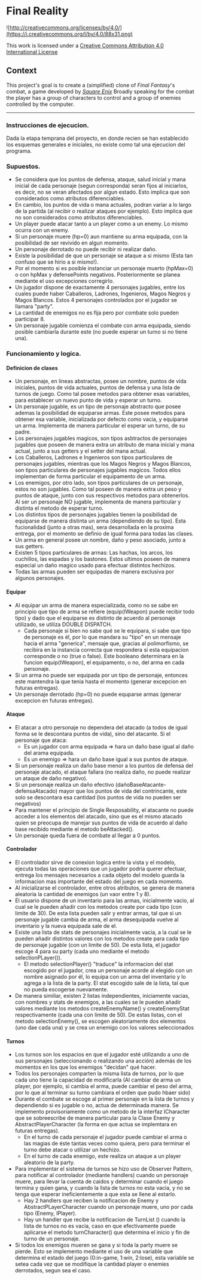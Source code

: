 Final Reality
=============

![http://creativecommons.org/licenses/by/4.0/](https://i.creativecommons.org/l/by/4.0/88x31.png)

This work is licensed under a 
[Creative Commons Attribution 4.0 International License](http://creativecommons.org/licenses/by/4.0/)

Context
-------

This project's goal is to create a (simplified) clone of _Final Fantasy_'s combat, a game developed
by [_Square Enix_](https://www.square-enix.com)
Broadly speaking for the combat the player has a group of characters to control and a group of 
enemies controlled by the computer.

---

### Instrucciones de ejecucion.
Dada la etapa temprana del proyecto, en donde recien se han establecido los esquemas generales e iniciales, no existe como tal una ejecucion del programa.
### Supuestos.
* Se considera que los puntos de defensa, ataque, salud inicial y mana inicial de cada personaje (segun corresponda) seran fijos al iniciarlos, es decir, no se veran afectados por algun estado. Esto implica que son considerados como atributos diferenciables.
* En cambio, los puntos de vida o mana actuales, podran variar a lo largo de la partida (al recibir o realizar ataques por ejemplo). Esto implica que no son considerados como atributos diferenciables.
* Un player puede atacar tanto a un player como a un enemy. Lo mismo ocurra con un enemy.
* Si un personaje muere (hp=0) aun mantiene su arma equipada, con la posibilidad de ser revivido en algun momento.
* Un personaje derrotado no puede recibir ni realizar daño.
* Existe la posibilidad de que un personaje se ataque a si mismo (Esta tan confuso que se hirio a si mismo!).
* Por el momento si es posible instanciar un personaje muerto (hpMax=0) o con hpMax y defensePoints negativos. Posteriormente se planea mediante el uso excepciones corregirlo.
* Un jugador dispone de exactamente 4 personajes jugables, entre los cuales puede haber Caballeros, Ladrones, Ingenieros, Magos Negros y Magos Blancos. Estos 4 personajes controlados por el jugador se llamara "party".
* La cantidad de enemigos no es fija pero por combate solo pueden participar 8.
* Un personaje jugable comienza el combate con arma equipada, siendo posible cambiarla durante este (no puede esperar un turno si no tiene una).
### Funcionamiento y logica.
#### Definicion de clases
* Un personaje, en lineas abstractas, posee un nombre, puntos de vida iniciales, puntos de vida actuales, puntos de defensa y una lista de turnos de juego. Como tal posee metodos para obtener esas variables, para establecer un nuevo punto de vida y esperar un turno.
* Un personaje jugable, es un tipo de personaje abstracto que posee ademas la posibilidad de equiparse armas. Este posee metodos para obtener esa variable, inicializada por defecto como vacia, y equiparse un arma. Implementa de manera particular el esperar un turno, de su padre.
* Los personajes jugables magicos, son tipos asbtractos de personajes jugables que poseen de manera extra un atributo de mana inicial y mana actual, junto a sus getters y el setter del mana actual.
* Los Caballeros, Ladrones e Ingenieros son tipos particulares de personajes jugables, mientras que los Magos Negros y Magos Blancos, son tipos particulares de personajes jugables magicos. Todos ellos implementan de forma particular el equipamento de un arma.
* Los enemigos, por otro lado, son tipos particulares de un personaje, estos no son jugables. Como tal poseen de manera extra un peso y puntos de ataque, junto con sus respectivos metodos para obtenerlos. Al ser un personaje NO jugable, implementa de manera particular y distinta el metodo de esperar turno.
* Los distintos tipos de personajes jugables tienen la posibilidad de equiparse de manera distinta un arma (dependiendo de su tipo). Esta fucionalidad (junto a otras mas), sera desarrollada en la proxima entrega, por el momento se definio de igual forma para todas las clases.
* Un arma en general posee un nombre, daño y peso asociado, junto a sus getters.
* Existen 5 tipos particulares de armas: Las hachas, los arcos, los cuchillos, las espadas y los bastones. Estos ultimos poseen de manera especial un daño magico usado para efectuar distintos hechizos.
* Todas las armas pueden ser equipadas de manera exclusiva por algunos personajes.
#### Equipar
* Al equipar un arma de manera especializada, como no se sabe en principio que tipo de arma se refiere (equip(IWeapon) puede recibir todo tipo) y dado que el equiparse es distinto de acuerdo al personaje utilizado, se utiliza DOUBLE DISPATCH.
  - Cada personaje si bien no sabe qué se le equipara, si sabe que tipo de personaje es él, por lo que mandara su "tipo" en un mensaje hacia el arma "generica", mensaje que, gracias al polimorfismo, se recibira en la instancia correcta que respondera si esta equipacion corresponde o no (true o false). Este booleano determinara en la funcion equip(IWeapon), el equipamento, o no, del arma en cada personaje.
* Si un arma no puede ser equipada por un tipo de personaje, entonces este mantendra la que tenia hasta el momento (generar excepcion en futuras entregas).
* Un personaje derrotado (hp=0) no puede equparse armas (generar excepcion en futuras entregas).
#### Ataque
* El atacar a otro personaje no dependera del atacado (a todos de igual forma se le descontara puntos de vida), sino del atacante. Si el personaje que ataca: 
  - Es un jugador con arma equipada => hara un daño base igual al daño del arama equipada.
  - Es un enemigo => hara un daño base igual a sus puntos de ataque.
* Si un personaje realiza un daño base menor a los puntos de defensa del personaje atacado, el ataque fallara (no realiza daño, no puede realizar un ataque de daño negativo).
* Si un personaje realiza un daño efectivo (dañoBaseAtacante-defensaAtacado) mayor que los puntos de vida del contrincante, este solo se descontara esa cantidad (los puntos de vida no pueden ser negativos)
* Para mantener el principio de Single Resposability, el atacante no puede acceder a los elementos del atacado, sino que es el mismo atacado quien se preocupa de manejar sus puntos de vida de acuerdo al daño base recibido mediante el metodo beAttacked().
* Un personaje queda fuera de combate al llegar a 0 puntos.
#### Controlador
* El controlador sirve de conexion logica entre la vista y el modelo, ejecuta todas las operaciones que un jugador podria querer efectuar, entrega los mensajes necesarios a cada objeto del modelo guarda la informacion mas importante del estado del juego en cada momento.
* Al inicializarse el controlador, entre otros atributos, se genera de manera aleatoria la cantidad de enemigos (un vaor entre 1 y 8).
* El usuario dispone de un inventario para las armas, inicialmente vacio, al cual se le pueden añadir con los metodos create por cada tipo (con limite de 30). De esta lista pueden salir y entrar armas, tal que si un personaje jugable cambia de arma, el arma desequipada vuelve al inventario y la nueva equipada sale de el.
* Existe una lista de stats de personajes inicialmente vacia, a la cual se le pueden añadir distintos valores con los metodos create para cada tipo de personaje jugable (con un limite de 50). De esta lista, el jugador escoge 4 para su party (cada uno mediante el metodo selectionPLayer()). 
  - El metodo selectionPlayer() "traduce" la informacion del stat escogido por el jugador, crea un personaje acorde al elegido con un nombre asignado por él, lo equipa con un arma del inventario y lo agrega a la lista de la party. El stat escogido sale de la lista, tal que no pueda escogerse nuevamente.
* De manera similiar, existen 2 listas independientes, iniciamente vacias, con nombres y stats de enemigos, a las cuales se le pueden añadir valores mediante los metodos createEnemyName() y createEnemyStat respectivamente (cada una con limite de 50). De estas listas, con el metodo selectionEnemy(), se escogen aleatoriamente dos elementos (uno dae cada una) y se crea un enemigo con los valores seleccionados
#### Turnos
* Los turnos son los espacios en que el jugador esté utilizando a uno de sus personajes (seleccionando o realizando una acción) además de los momentos en los que los enemigos "decidan" qué hacer.
* Todos los personajes comparten la misma lista de turnos, por lo que cada uno tiene la capacidad de modificarla (Al cambiar de arma un player, por ejemplo, si cambia el arma, puede cambiar el peso del arma, por lo que al terminar su turno cambiara el orden que pudo hbaer sido)
* Durante el combate se escoge al primer personaje en la lista de turnos y dependiendo si es jugable o no, actua de determinada manera. Se implemento provisoriamente como un metodo de la interfaz ICharacter que se sobreescribe de manera particular para la Clase Enemy y AbstractPlayerCharacter (la forma en que actua se implemtara en futuras entregas).
  - En el turno de cada personaje el jugador puede cambiar el arma o las magias de éste tantas veces como quiera, pero para terminar el turno debe atacar o utilizar un hechizo.
  - En el turno de cada enemigo, este realiza un ataque a un player aleatorio de la party.
* Para implementar el sistema de turnos se hizo uso de Observer Pattern, para notificar al controlador (mediante handlers) cuando un personaje muere, para llevar la cuenta de caidos y determinar cuando el juego termina y quien gana, y cuando la lista de turnos no esta vacia, y no se tenga que esperar ineficientemente a que esta se llene al estarlo.
  - Hay 2 handlers que reciben la notificacion de Enemy y AbstractPLayerCharacter cuando un personaje muere, uno por cada tipo (Enemy, IPlayer).
  - Hay un handler que recibe la notificacion de TurnList () cuando la lista de turnos no es vacia, caso en que efectivamente puede aplicarse el metodo turnCharacter() que determina el inicio y fin de turno de un personaje.
* Si todos los enemigos mueren se gana y si toda la party muere se pierde. Esto se implemento mediante el uso de una variable que determina el estado del juego (0:in-game, 1:win, 2:lose), esta variable se setea cada vez que se modifique la cantidad player o enemies derrotados, segun sea el caso.
